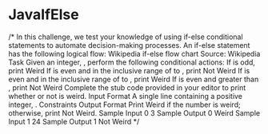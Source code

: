 # JavaIfElse

/*
In this challenge, we test your knowledge of using if-else conditional statements to automate decision-making processes. An if-else statement has the following logical flow:
Wikipedia if-else flow chart
Source: Wikipedia
Task
Given an integer, , perform the following conditional actions:
If  is odd, print Weird
If  is even and in the inclusive range of  to , print Not Weird
If  is even and in the inclusive range of  to , print Weird
If  is even and greater than , print Not Weird
Complete the stub code provided in your editor to print whether or not  is weird.
Input Format
A single line containing a positive integer, .
Constraints
Output Format
Print Weird if the number is weird; otherwise, print Not Weird.
Sample Input 0
3
Sample Output 0
Weird
Sample Input 1
24
Sample Output 1
Not Weird
*/
